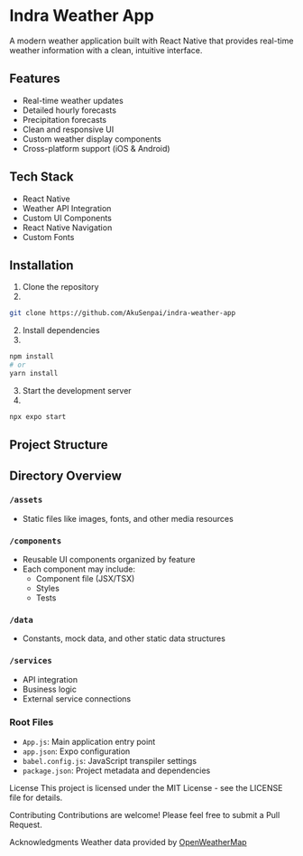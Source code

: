 # Indra Weather App

A modern weather application built with React Native that provides real-time weather information with a clean, intuitive interface.

## Features

- Real-time weather updates
- Detailed hourly forecasts
- Precipitation forecasts
- Clean and responsive UI
- Custom weather display components
- Cross-platform support (iOS & Android)

## Tech Stack

- React Native
- Weather API Integration
- Custom UI Components
- React Native Navigation
- Custom Fonts

## Installation

1. Clone the repository
2. 
```bash
git clone https://github.com/AkuSenpai/indra-weather-app
```

2. Install dependencies
3. 
```bash
npm install
# or
yarn install
```

3. Start the development server
4. 
```bash
npx expo start
```

## Project Structure
## Directory Overview

### `/assets`
- Static files like images, fonts, and other media resources

### `/components`
- Reusable UI components organized by feature
- Each component may include:
  - Component file (JSX/TSX)
  - Styles
  - Tests

### `/data`
- Constants, mock data, and other static data structures

### `/services`
- API integration
- Business logic
- External service connections

### Root Files
- `App.js`: Main application entry point
- `app.json`: Expo configuration
- `babel.config.js`: JavaScript transpiler settings
- `package.json`: Project metadata and dependencies

License
This project is licensed under the MIT License - see the LICENSE file for details.

Contributing
Contributions are welcome! Please feel free to submit a Pull Request.

Acknowledgments
Weather data provided by [OpenWeatherMap](https://openweathermap.org/)
